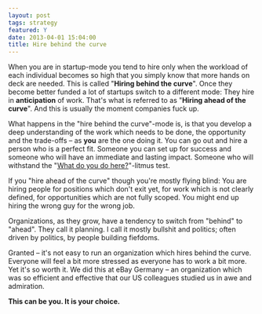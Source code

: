 ```yaml
---
layout: post
tags: strategy
featured: Y
date: 2013-04-01 15:04:00
title: Hire behind the curve
---
```

When you are in startup-mode you tend to hire only when the workload of each individual becomes so high that you simply know that more hands on deck are needed. This is called "**Hiring behind the curve**". Once they become better funded a lot of startups switch to a different mode: They hire in **anticipation** of work. That's what is referred to as "**Hiring ahead of the curve**". And this is usually the moment companies fuck up.

What happens in the "hire behind the curve"-mode is, is that you develop a deep understanding of the work which needs to be done, the opportunity and the trade-offs – as **you** are the one doing it. You can go out and hire a person who is a perfect fit. Someone you can set up for success and someone who will have an immediate and lasting impact. Someone who will withstand the "[What do you do here?](http://theheretic.me/2013/03/27/what-do-you-do-here/)"-litmus test.

If you "hire ahead of the curve" though you're mostly flying blind: You are hiring people for positions which don't exit yet, for work which is not clearly defined, for opportunities which are not fully scoped. You might end up hiring the wrong guy for the wrong job.

Organizations, as they grow, have a tendency to switch from "behind" to "ahead". They call it planning. I call it mostly bullshit and politics; often driven by politics, by people building fiefdoms.

Granted – it's not easy to run an organization which hires behind the curve. Everyone will feel a bit more stressed as everyone has to work a bit more. Yet it's so worth it. We did this at eBay Germany – an organization which was so efficient and effective that our US colleagues studied us in awe and admiration.

**This can be you. It is your choice.**